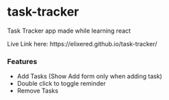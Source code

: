# task-tracker
<p>
Task Tracker app made while learning react
  </p>
  <p>
Live Link here: https://elixered.github.io/task-tracker/
  </p>
  <h3>Features</h3>
  <ul>
  <li>Add Tasks (Show Add form only when adding task)</li>
   <li>Double click to toggle reminder</li>
   <li>Remove Tasks</li>
  </ul>
